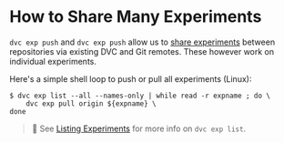 # How to Share Many Experiments

`dvc exp push` and `dvc exp push` allow us to [share experiments] between
repositories via existing DVC and Git remotes. These however work on individual
experiments.

Here's a simple shell loop to push or pull all experiments (Linux):

```dvc
$ dvc exp list --all --names-only | while read -r expname ; do \
    dvc exp pull origin ${expname} \
done
```

> 📖 See [Listing Experiments] for more info on `dvc exp list`.

[share experiments]: /doc/user-guide/experiment-management/sharing-experiments
[listing experiments]:
  /doc/user-guide/experiment-management/comparing-experiments#list-experiments-in-the-project
